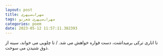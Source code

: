 ```yaml
---
layout: post
title: سهراب‌سپهری
tags: سهراب‌سپهری شعر‌نو
categories: poem
date: 2023-05-12 11:57:11.382393
---
```


تا اناری ترکی برمیداشت، دست فواره خواهش می شد. / تا چلویی می خواند، سینه از ذوق شنیدن می سوخت.